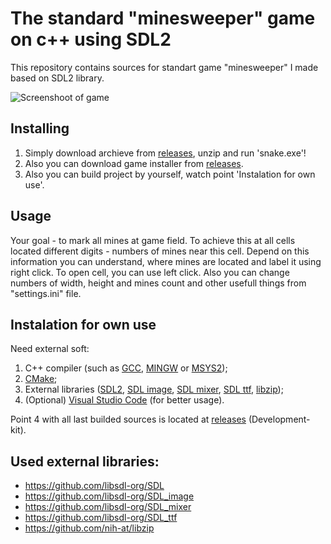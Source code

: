 # The standard "minesweeper" game on c++ using SDL2

This repository contains sources for standart game "minesweeper" I made based on SDL2 library.

![Screenshoot of game](/screenshoots/game.png?raw=true)

## Installing

1. Simply download archieve from [releases](https://github.com/kolyaka32/Minesweeper-on-SDL/releases), unzip and run 'snake.exe'!
2. Also you can download game installer from [releases](https://github.com/kolyaka32/Minesweeper-on-SDL/releases).
3. Also you can build project by yourself, watch point 'Instalation for own use'.

## Usage
Your goal - to mark all mines at game field. To achieve this at all cells located different digits - numbers of mines near this cell.
Depend on this information you can understand, where mines are located and label it using right click.
To open cell, you can use left click.
Also you can change numbers of width, height and mines count and other usefull things from "settings.ini" file.

## Instalation for own use
Need external soft:
1. C++ compiler (such as [GCC](https://gcc.gnu.org/releases.html), [MINGW](https://sourceforge.net/projects/mingw/) or [MSYS2](https://www.msys2.org/#installation));
2. [CMake](https://sourceforge.net/projects/cmake.mirror/);
3. External libraries ([SDL2](https://github.com/libsdl-org/SDL/releases), [SDL image](https://github.com/libsdl-org/SDL_image/releases), [SDL mixer](https://github.com/libsdl-org/SDL_mixer), [SDL ttf](https://github.com/libsdl-org/SDL_ttf), [libzip](https://github.com/nih-at/libzip));
5. (Optional) [Visual Studio Code](https://code.visualstudio.com/download) (for better usage).

Point 4 with all last builded sources is located at [releases](https://github.com/kolyaka32/Minesweeper-on-SDL/releases) (Development-kit).

## Used external libraries:
* https://github.com/libsdl-org/SDL
* https://github.com/libsdl-org/SDL_image
* https://github.com/libsdl-org/SDL_mixer
* https://github.com/libsdl-org/SDL_ttf
* https://github.com/nih-at/libzip
